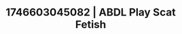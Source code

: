 ---
categories:
- AI-generated
- Deep intimacy
- Moonlit passion
- Barefoot beauty
- ASMR
- Flirty smirk
- Cosplay
- 3D erotic games
image: /assets/images/1746603045082.jpg
layout: post
seo:
  description: Featured content with premium Scat Fetish, ABDL Play. HD images available.
  keywords: Scat Fetish, ABDL Play
  og_image: /assets/images/1746603045082.jpg
  schema_type: VisualArtwork
tags:
- ABDL Play
- '#1746603045082'
- Scat Fetish
title: 1746603045082 | ABDL Play Scat Fetish
---